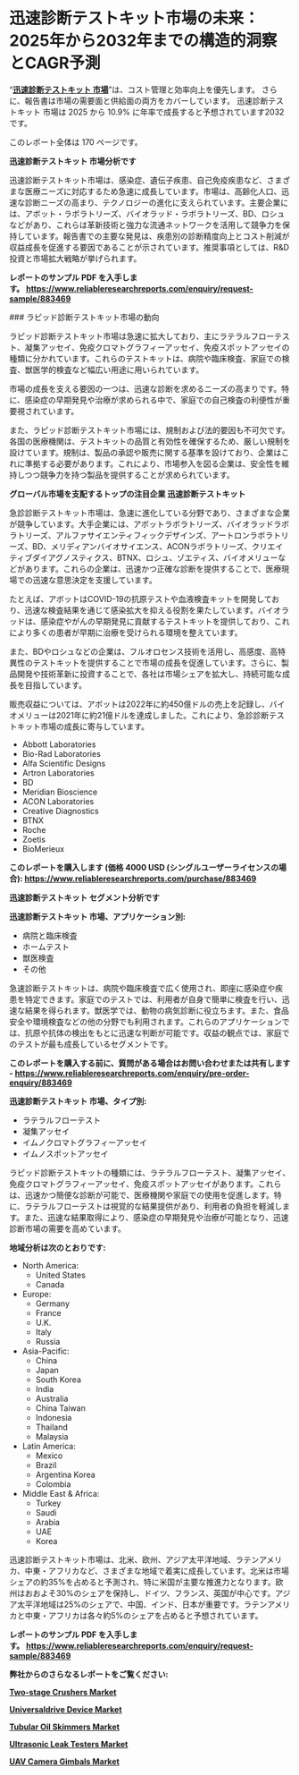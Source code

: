 <p><h1>迅速診断テストキット市場の未来：2025年から2032年までの構造的洞察とCAGR予測</h1></p><p>&ldquo;<strong><a href="https://www.reliableresearchreports.com/rapid-diagnostic-test-kits-r883469?utm_campaign=110&utm_medium=9&utm_source=Github&utm_content=ia&utm_term=12042025&utm_id=rapid-diagnostic-test-kits">迅速診断テストキット 市場</a></strong>&rdquo;は、コスト管理と効率向上を優先します。 さらに、報告書は市場の需要面と供給面の両方をカバーしています。 迅速診断テストキット 市場は 2025 から 10.9% に年率で成長すると予想されています2032 です。</p>
<p>このレポート全体は 170 ページです。</p>
<p><strong>迅速診断テストキット 市場分析です</strong></p>
<p><p>迅速診断テストキット市場は、感染症、遺伝子疾患、自己免疫疾患など、さまざまな医療ニーズに対応するため急速に成長しています。市場は、高齢化人口、迅速な診断ニーズの高まり、テクノロジーの進化に支えられています。主要企業には、アボット・ラボラトリーズ、バイオラッド・ラボラトリーズ、BD、ロシュなどがあり、これらは革新技術と強力な流通ネットワークを活用して競争力を保持しています。報告書での主要な発見は、疾患別の診断精度向上とコスト削減が収益成長を促進する要因であることが示されています。推奨事項としては、R&D投資と市場拡大戦略が挙げられます。</p></p>
<p><strong>レポートのサンプル PDF を入手します。&nbsp;<a href="https://www.reliableresearchreports.com/enquiry/request-sample/883469?utm_campaign=110&utm_medium=9&utm_source=Github&utm_content=ia&utm_term=12042025&utm_id=rapid-diagnostic-test-kits">https://www.reliableresearchreports.com/enquiry/request-sample/883469</a></strong></p>
<p><p>### ラピッド診断テストキット市場の動向</p><p>ラピッド診断テストキット市場は急速に拡大しており、主にラテラルフローテスト、凝集アッセイ、免疫クロマトグラフィーアッセイ、免疫スポットアッセイの種類に分かれています。これらのテストキットは、病院や臨床検査、家庭での検査、獣医学的検査など幅広い用途に用いられています。</p><p>市場の成長を支える要因の一つは、迅速な診断を求めるニーズの高まりです。特に、感染症の早期発見や治療が求められる中で、家庭での自己検査の利便性が重要視されています。</p><p>また、ラピッド診断テストキット市場には、規制および法的要因も不可欠です。各国の医療機関は、テストキットの品質と有効性を確保するため、厳しい規制を設けています。規制は、製品の承認や販売に関する基準を設けており、企業はこれに準拠する必要があります。これにより、市場参入を図る企業は、安全性を維持しつつ競争力を持つ製品を提供することが求められています。</p></p>
<p><strong>グローバル市場を支配するトップの注目企業 迅速診断テストキット</strong></p>
<p><p>急診診断テストキット市場は、急速に進化している分野であり、さまざまな企業が競争しています。大手企業には、アボットラボラトリーズ、バイオラッドラボラトリーズ、アルファサイエンティフィックデザインズ、アートロンラボラトリーズ、BD、メリディアンバイオサイエンス、ACONラボラトリーズ、クリエイティブダイアグノスティクス、BTNX、ロシュ、ゾエティス、バイオメリューなどがあります。これらの企業は、迅速かつ正確な診断を提供することで、医療現場での迅速な意思決定を支援しています。</p><p>たとえば、アボットはCOVID-19の抗原テストや血液検査キットを開発しており、迅速な検査結果を通じて感染拡大を抑える役割を果たしています。バイオラッドは、感染症やがんの早期発見に貢献するテストキットを提供しており、これにより多くの患者が早期に治療を受けられる環境を整えています。</p><p>また、BDやロシュなどの企業は、フルオロセンス技術を活用し、高感度、高特異性のテストキットを提供することで市場の成長を促進しています。さらに、製品開発や技術革新に投資することで、各社は市場シェアを拡大し、持続可能な成長を目指しています。</p><p>販売収益については、アボットは2022年に約450億ドルの売上を記録し、バイオメリューは2021年に約21億ドルを達成しました。これにより、急診診断テストキット市場の成長に寄与しています。</p></p>
<p><ul><li>Abbott Laboratories</li><li>Bio-Rad Laboratories</li><li>Alfa Scientific Designs</li><li>Artron Laboratories</li><li>BD</li><li>Meridian Bioscience</li><li>ACON Laboratories</li><li>Creative Diagnostics</li><li>BTNX</li><li>Roche</li><li>Zoetis</li><li>BioMerieux</li></ul></p>
<p><strong>このレポートを購入します (価格 4000 USD (シングルユーザーライセンスの場合):&nbsp;<a href="https://www.reliableresearchreports.com/purchase/883469?utm_campaign=110&utm_medium=9&utm_source=Github&utm_content=ia&utm_term=12042025&utm_id=rapid-diagnostic-test-kits">https://www.reliableresearchreports.com/purchase/883469</a></strong></p>
<p><strong>迅速診断テストキット セグメント分析です</strong></p>
<p><strong>迅速診断テストキット 市場、アプリケーション別:</strong></p>
<p><ul><li>病院と臨床検査</li><li>ホームテスト</li><li>獣医検査</li><li>その他</li></ul></p>
<p><p>急速診断テストキットは、病院や臨床検査で広く使用され、即座に感染症や疾患を特定できます。家庭でのテストでは、利用者が自身で簡単に検査を行い、迅速な結果を得られます。獣医学では、動物の病気診断に役立ちます。また、食品安全や環境検査などの他の分野でも利用されます。これらのアプリケーションでは、抗原や抗体の検出をもとに迅速な判断が可能です。収益の観点では、家庭でのテストが最も成長しているセグメントです。</p></p>
<p><strong>このレポートを購入する前に、質問がある場合はお問い合わせまたは共有します - <a href="https://www.reliableresearchreports.com/enquiry/pre-order-enquiry/883469?utm_campaign=110&utm_medium=9&utm_source=Github&utm_content=ia&utm_term=12042025&utm_id=rapid-diagnostic-test-kits">https://www.reliableresearchreports.com/enquiry/pre-order-enquiry/883469</a></strong></p>
<p><strong>迅速診断テストキット 市場、タイプ別:</strong></p>
<p><ul><li>ラテラルフローテスト</li><li>凝集アッセイ</li><li>イムノクロマトグラフィーアッセイ</li><li>イムノスポットアッセイ</li></ul></p>
<p><p>ラピッド診断テストキットの種類には、ラテラルフローテスト、凝集アッセイ、免疫クロマトグラフィーアッセイ、免疫スポットアッセイがあります。これらは、迅速かつ簡便な診断が可能で、医療機関や家庭での使用を促進します。特に、ラテラルフローテストは視覚的な結果提供があり、利用者の負担を軽減します。また、迅速な結果取得により、感染症の早期発見や治療が可能となり、迅速診断市場の需要を高めています。</p></p>
<p><strong>地域分析は次のとおりです:</strong></p>
<p><ul>
    <li>
        North America:
        <ul>
            <li>United States</li>
            <li>Canada</li>
        </ul>
    </li>
    <li>
        Europe:
        <ul>
            <li>Germany</li>
            <li>France</li>
            <li>U.K.</li>
            <li>Italy</li>
            <li>Russia</li>
        </ul>
    </li>
    <li>
        Asia-Pacific:
        <ul>
            <li>China</li>
            <li>Japan</li>
            <li>South Korea</li>
            <li>India</li>
            <li>Australia</li>
            <li>China Taiwan</li>
            <li>Indonesia</li>
            <li>Thailand</li>
            <li>Malaysia</li>
        </ul>
    </li>
    <li>
        Latin America:
        <ul>
            <li>Mexico</li>
            <li>Brazil</li>
            <li>Argentina Korea</li>
            <li>Colombia</li>
        </ul>
    </li>
    <li>
        Middle East & Africa:
        <ul>
            <li>Turkey</li>
            <li>Saudi</li>
            <li>Arabia</li>
            <li>UAE</li>
            <li>Korea</li>
        </ul>
    </li>
    </ul></p>
<p><p>迅速診断テストキット市場は、北米、欧州、アジア太平洋地域、ラテンアメリカ、中東・アフリカなど、さまざまな地域で着実に成長しています。北米は市場シェアの約35%を占めると予測され、特に米国が主要な推進力となります。欧州はおおよそ30%のシェアを保持し、ドイツ、フランス、英国が中心です。アジア太平洋地域は25%のシェアで、中国、インド、日本が重要です。ラテンアメリカと中東・アフリカは各々約5%のシェアを占めると予想されています。</p></p>
<p><strong>レポートのサンプル PDF を入手します。&nbsp;<a href="https://www.reliableresearchreports.com/enquiry/request-sample/883469?utm_campaign=110&utm_medium=9&utm_source=Github&utm_content=ia&utm_term=12042025&utm_id=rapid-diagnostic-test-kits">https://www.reliableresearchreports.com/enquiry/request-sample/883469</a></strong></p>
<p><strong></strong></p>
<p><strong></strong></p>
<p><strong></strong></p>
<p><strong></strong></p>
<p><strong>弊社からのさらなるレポートをご覧ください:</strong></p>
<p><strong><p><a href="https://github.com/jhamygunler/Market-Research-Report-List-1/blob/main/two-stage-crushers-market.md?utm_campaign=110&utm_medium=9&utm_source=Github&utm_content=ia&utm_term=12042025&utm_id=rapid-diagnostic-test-kits">Two-stage Crushers Market</a></p><p><a href="https://github.com/iquiseeboli/Market-Research-Report-List-1/blob/main/universaldrive-device-market.md?utm_campaign=110&utm_medium=9&utm_source=Github&utm_content=ia&utm_term=12042025&utm_id=rapid-diagnostic-test-kits">Universaldrive Device Market</a></p><p><a href="https://github.com/boysabotzoc/Market-Research-Report-List-1/blob/main/tubular-oil-skimmers-market.md?utm_campaign=110&utm_medium=9&utm_source=Github&utm_content=ia&utm_term=12042025&utm_id=rapid-diagnostic-test-kits">Tubular Oil Skimmers Market</a></p><p><a href="https://github.com/daemluari/Market-Research-Report-List-1/blob/main/ultrasonic-leak-testers-market.md?utm_campaign=110&utm_medium=9&utm_source=Github&utm_content=ia&utm_term=12042025&utm_id=rapid-diagnostic-test-kits">Ultrasonic Leak Testers Market</a></p><p><a href="https://github.com/vigoseiler/Market-Research-Report-List-1/blob/main/uav-camera-gimbals-market.md?utm_campaign=110&utm_medium=9&utm_source=Github&utm_content=ia&utm_term=12042025&utm_id=rapid-diagnostic-test-kits">UAV Camera Gimbals Market</a></p></strong></p>